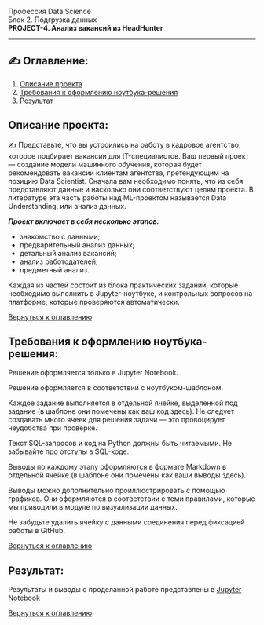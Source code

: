 Профессия Data Science  
Блок 2. Подгрузка данных  
**PROJECT-4. Анализ вакансий из HeadHunter**

---

## ✍ Оглавление:

1. [Описание проекта](#Описание-проекта)
2. [Требования к оформлению ноутбука-решения](#Требования-к-оформлению-ноутбука-решения)
3. [Результат](#Результат)

## Описание проекта:

✍ Представьте, что вы устроились на работу в кадровое агентство, которое подбирает вакансии для IT-специалистов. Ваш первый проект — создание модели машинного обучения, которая будет рекомендовать вакансии клиентам агентства, претендующим на позицию Data Scientist. Сначала вам необходимо понять, что из себя представляют данные и насколько они соответствуют целям проекта. В литературе эта часть работы над ML-проектом называется Data Understanding, или анализ данных.

***Проект включает в себя несколько этапов:***  
- знакомство с данными;  
- предварительный анализ данных;  
- детальный анализ вакансий;  
- анализ работодателей;  
- предметный анализ.

Каждая из частей состоит из блока практических заданий, которые необходимо выполнить в Jupyter-ноутбуке, и контрольных вопросов на платформе, которые проверяются автоматически.

[Вернуться к оглавлению](#Оглавление)

## **Требования к оформлению ноутбука-решения:**

Решение оформляется только в Jupyter Notebook.

Решение оформляется в соответствии с ноутбуком-шаблоном.

Каждое задание выполняется в отдельной ячейке, выделенной под задание (в шаблоне они помечены как ваш код здесь). Не следует создавать много ячеек для решения задачи — это провоцирует неудобства при проверке.

Текст SQL-запросов и код на Python должны быть читаемыми. Не забывайте про отступы в SQL-коде.

Выводы по каждому этапу оформляются в формате Markdown в отдельной ячейке (в шаблоне они помечены как ваши выводы здесь).

Выводы можно дополнительно проиллюстрировать с помощью графиков. Они оформляются в соответствии с теми правилами, которые мы приводили в модуле по визуализации данных.

Не забудьте удалить ячейку с данными соединения перед фиксацией работы в GitHub.

[Вернуться к оглавлению](#Оглавление)

## Результат:

Результаты и выводы о проделанной работе представлены в [Jupyter Notebook]()

[Вернуться к оглавлению](#Оглавление)
